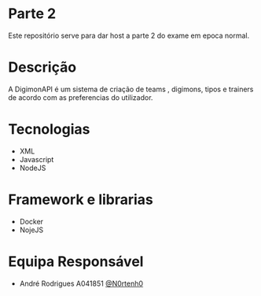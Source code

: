 # Parte 2
Este repositório serve para dar host a parte 2 do exame em epoca normal.

# Descrição
A DigimonAPI é um sistema de criação de teams , digimons, tipos e trainers de acordo com as preferencias do utilizador.

# Tecnologias
* XML
* Javascript
* NodeJS

# Framework e librarias
* Docker
* NojeJS

# Equipa Responsável
* André Rodrigues A041851 [@N0rtenh0](https://github.com/N0rtenh0)
